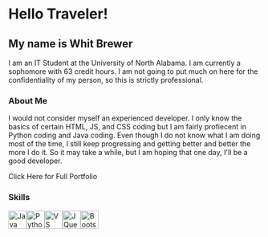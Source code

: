 # Hello Traveler!

## My name is Whit Brewer


I am an IT Student at the University of North Alabama. I am currently a sophomore with 63 credit hours. I am not going to put much on here for the confidentiality of my person, so this is strictly professional.

### About Me

<p>I would not consider myself an experienced developer. I only know the basics of certain HTML, JS, and CSS coding but I am fairly profiecent in Python coding and Java coding. Even though I do not know what I am doing most of the time, I still keep progressing and getting better and better the more I do it. So it may take a while, but I am hoping that one day, I'll be a good developer.</p>

<p href="whitb43.github.io/WhitB43">Click Here for Full Portfolio</p>

### Skills 
<p align="left">
<a href="https://www.oracle.com/java/" target="_blank" rel="noreferrer"><img src="https://raw.githubusercontent.com/danielcranney/readme-generator/main/public/icons/skills/java-colored.svg" width="36" height="36" alt="Java" /></a><a href="https://www.python.org/" target="_blank" rel="noreferrer"><img src="https://raw.githubusercontent.com/danielcranney/readme-generator/main/public/icons/skills/python-colored.svg" width="36" height="36" alt="Python" /></a><a href="https://code.visualstudio.com/" target="_blank" rel="noreferrer"><img src="https://raw.githubusercontent.com/danielcranney/readme-generator/main/public/icons/skills/visualstudiocode.svg" width="36" height="36" alt="VS Code" /></a><a href="https://jquery.com/" target="_blank" rel="noreferrer"><img src="https://raw.githubusercontent.com/danielcranney/readme-generator/main/public/icons/skills/jquery-colored.svg" width="36" height="36" alt="JQuery" /></a><a href="https://getbootstrap.com/" target="_blank" rel="noreferrer"><img src="https://raw.githubusercontent.com/danielcranney/readme-generator/main/public/icons/skills/bootstrap-colored.svg" width="36" height="36" alt="Bootstrap" /></a>
                    </p>
